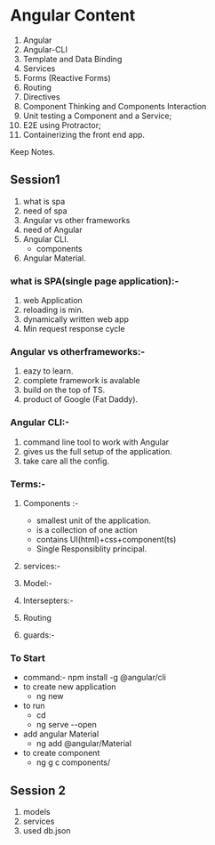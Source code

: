# Angular Content
1. Angular
2. Angular-CLI
3. Template and Data Binding
4. Services
5. Forms (Reactive Forms)
6. Routing
7. Directives
8. Component Thinking and Components Interaction
9. Unit testing a Component and a Service; 
10. E2E using Protractor; 
11. Containerizing the front end app. 

Keep Notes.

## Session1
1. what is spa
2. need of spa
3. Angular vs other frameworks
4. need of Angular
5. Angular CLI.
    - components
6. Angular Material.

### what is SPA(single page application):-
1. web Application
2. reloading is min.
3. dynamically written web app
4. Min request response cycle

### Angular vs otherframeworks:-
1. eazy to learn.
2. complete framework is avalable
3. build on the top of TS.
4. product of Google (Fat Daddy).

### Angular CLI:-
1. command line tool to work with Angular
2. gives us the full setup of the application.
3. take care all the config. 

### Terms:-
1. Components :-
    - smallest unit of the application.
    - is a collection of one action
    - contains UI(html)+css+component(ts)
    - Single Responsiblity principal.

2. services:-
3. Model:-
4. Intersepters:-
5. Routing 
6. guards:-

### To Start
- command:- 
    npm install -g @angular/cli
- to create new application
    - ng new <application name>
- to run
    - cd <application name>
    - ng serve --open
- add angular Material 
    - ng add @angular/Material
- to create component 
    - ng g c components/<component name>


## Session 2
1. models
2. services
3. used db.json





